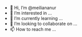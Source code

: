 - 👋 Hi, I’m @meiliananur
- 👀 I’m interested in ...
- 🌱 I’m currently learning ...
- 💞️ I’m looking to collaborate on ...
- 📫 How to reach me ...

<!---
meiliananur/meiliananur is a ✨ special ✨ repository because its `README.md` (this file) appears on your GitHub profile.
You can click the Preview link to take a look at your changes.
--->
